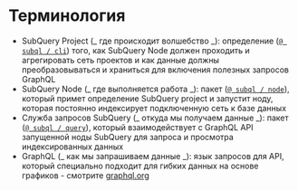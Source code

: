 # Терминология

- SubQuery Project (_ где происходит волшебство _): определение ([`@ subql / cli`](https://www.npmjs.com/package/@subql/cli)) того, как SubQuery Node должен проходить и агрегировать сеть проектов и как данные должны преобразовываться и храниться для включения полезных запросов GraphQL
- SubQuery Node (_ где выполняется работа _): пакет ([`@ subql / node`](https://www.npmjs.com/package/@subql/node)), который примет определение SubQuery project и запустит ноду, которая постоянно индексирует подключенную сеть к базе данных
- Служба запросов SubQuery (_ откуда мы получаем данные _): пакет ([`@ subql / query`](https://www.npmjs.com/package/@subql/query)), который взаимодействует с GraphQL API запущенной ноды SubQuery для запроса и просмотра индексированных данных
- GraphQL (_ как мы запрашиваем данные _): язык запросов для API, который специально подходит для гибких данных на основе графиков - смотрите [ graphql.org ](https://graphql.org/learn/)
